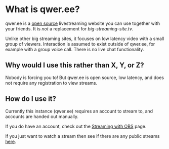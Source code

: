 # What is qwer.ee?

qwer.ee is a [open source](https://github.com/fkaa/qwer) livestreaming
website you can use together with your friends. It is _not_ a
replacement for _big-streaming-site.tv_.

Unlike other big streaming sites, it focuses on low latency video with
a small group of viewers. Interaction is assumed to exist outside of
qwer.ee, for example with a group voice call. There is no live chat
functionality.

## Why would I use this rather than X, Y, or Z?

Nobody is forcing you to! But qwer.ee is open source, low latency, and
does not require any registration to view streams.

## How do I use it?

Currently this instance (qwer.ee) requires an account to stream to,
and accounts are handed out manually.

If you do have an account, check out the [Streaming with
OBS](streaming/streaming-with-obs) page.

If you just want to watch a stream then see if there are any public
streams [here](/streams).
